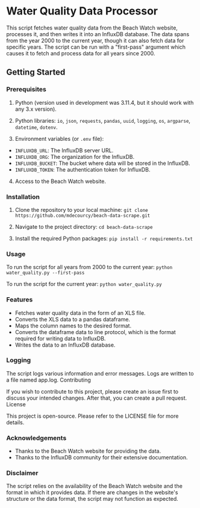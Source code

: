 # Water Quality Data Processor

This script fetches water quality data from the Beach Watch website, processes it, and then writes it into an InfluxDB database. The data spans from the year 2000 to the current year, though it can also fetch data for specific years. The script can be run with a "first-pass" argument which causes it to fetch and process data for all years since 2000.

## Getting Started

### Prerequisites

1. Python (version used in development was 3.11.4, but it should work with any 3.x version).
2. Python libraries: `io`, `json`, `requests`, `pandas`, `uuid`, `logging`, `os`, `argparse`, `datetime`, `dotenv`.

3. Environment variables (or `.env` file):

- `INFLUXDB_URL`: The InfluxDB server URL.
- `INFLUXDB_ORG`: The organization for the InfluxDB.
- `INFLUXDB_BUCKET`: The bucket where data will be stored in the InfluxDB.
- `INFLUXDB_TOKEN`: The authentication token for InfluxDB.

4. Access to the Beach Watch website.

### Installation

1. Clone the repository to your local machine: ```git clone https://github.com/mdecourcy/beach-data-scrape.git```

2. Navigate to the project directory: ```cd beach-data-scrape```

3. Install the required Python packages: ```pip install -r requirements.txt```

### Usage

To run the script for all years from 2000 to the current year: ```python water_quality.py --first-pass```

To run the script for the current year: ```python water_quality.py```

    
### Features

- Fetches water quality data in the form of an XLS file.
- Converts the XLS data to a pandas dataframe.
- Maps the column names to the desired format.
- Converts the dataframe data to line protocol, which is the format required for writing data to InfluxDB.
- Writes the data to an InfluxDB database.

### Logging

The script logs various information and error messages. Logs are written to a file named app.log.
Contributing

If you wish to contribute to this project, please create an issue first to discuss your intended changes. After that, you can create a pull request.
License

This project is open-source. Please refer to the LICENSE file for more details.

### Acknowledgements

- Thanks to the Beach Watch website for providing the data.
- Thanks to the InfluxDB community for their extensive documentation.

### Disclaimer

The script relies on the availability of the Beach Watch website and the format in which it provides data. If there are changes in the website's structure or the data format, the script may not function as expected.